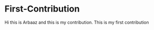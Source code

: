 # First-Contribution
Hi this is Arbaaz and this is my contribution.
This is my first contribution


